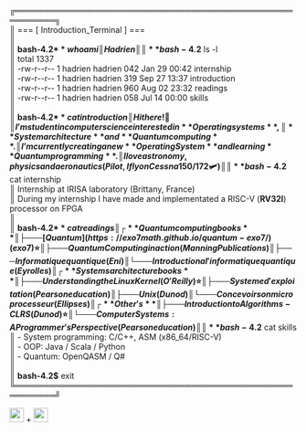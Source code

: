 
╔═════════════════════════════════════════════════════════╗  
║  === [ Introduction_Terminal ] ===  
║  
║ **bash-4.2$** whoami  
║ Hadrien  
║  
║ **bash-4.2$** ls -l  
║ total 1337  
║ -rw-r--r-- 1 hadrien hadrien 042 Jan 29 00:42 internship  
║ -rw-r--r-- 1 hadrien hadrien 319 Sep 27 13:37 introduction  
║ -rw-r--r-- 1 hadrien hadrien 960 Aug 02 23:32 readings  
║ -rw-r--r-- 1 hadrien hadrien 058 Jul 14 00:00 skills   
║  
║ **bash-4.2$** cat introduction  
║ Hi there ! 👋  
║ I’m student in computer science interested in **Operating systems**,  
║ **System architecture** and **Quantum computing**.  
║ I’m currently creating a new **Operating System** and learning **Quantum programming**.  
║ I love astronomy, physics and aeronautics (Pilot, I fly on Cessna 150/172 🛩️)  
║  
║ **bash-4.2$** cat internship  
║ Internship at IRISA laboratory (Brittany, France)  
║ During my internship I have made and implementated a RISC-V (**RV32I**) processor on FPGA  
║  
║ **bash-4.2$** cat readings  
║ ┌ **Quantum computing books**  
║ ├─── [Quantum](https://exo7math.github.io/quantum-exo7/) (exo7) ⭐   
║ ├─── Quantum Computing in action  (Manning Publications)  
║ ├─── Informatique quantique       (Eni)  
║ └─── Introduction a l'informatique quantique (Eyrolles)   
║ ┌ **Systems architecture books**  
║ ├─── Understanding the Linux Kernel (O'Reilly) ⭐  
║ ├─── Systeme d'exploitation (Pearson education)  
║ ├─── Unix (Dunod)  
║ └─── Concevoir son microprocesseur (Ellipses)  
║ ┌ **Other's**  
║ ├─── Introduction to Algorithms - CLRS (Dunod) ⭐  
║ └─── Computer Systems: A Programmer's Perspective (Pearson education)  
║  
║ **bash-4.2$** cat skills  
║ - System programming: C/C++, ASM (x86_64/RISC-V)  
║ - OOP: Java / Scala / Python  
║ - Quantum: OpenQASM / Q#  
║  
║ **bash-4.2$** exit  
╚═════════════════════════════════════════════════════════╝  

<img height="25" src="https://user-images.githubusercontent.com/25181517/192108889-232b3431-a585-4b36-a62d-9078bd3641d9.png"> + <img height="25" src="https://user-images.githubusercontent.com/25181517/186884156-e63da389-f3e1-4dca-a6c1-d76e886ba22a.png">
